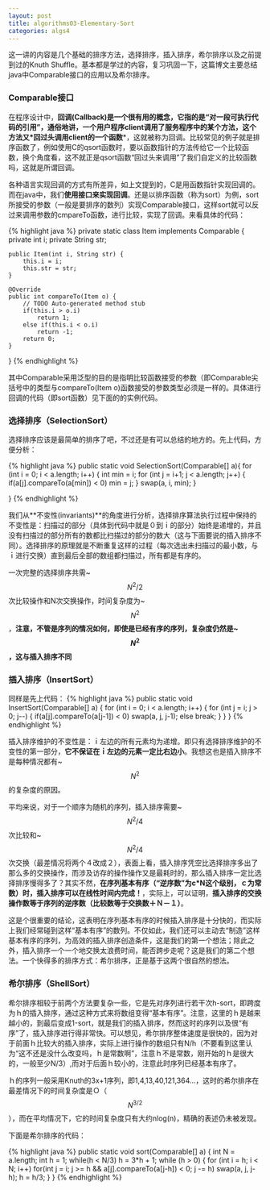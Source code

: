 ```yaml
---
layout: post
title: algorithms03-Elementary-Sort
categories: algs4
---
```


这一讲的内容是几个基础的排序方法，选择排序，插入排序，希尔排序以及之前提到过的Knuth Shuffle。基本都是学过的内容，复习巩固一下，这篇博文主要总结java中Comparable接口的应用以及希尔排序。

### Comparable接口

在程序设计中，**回调(Callback)**是一个很有用的概念，它指的是“对一段可执行代码的引用”，通俗地讲，一个用户程序client调用了服务程序中的某个方法，这个方法又*回过头调用client的一个**函数***，这就被称为回调。比较常见的例子就是排序函数了，例如使用C的qsort函数时，要以函数指针的方法传给它一个比较函数，换个角度看，这不就正是qsort函数“回过头来调用”了我们自定义的比较函数吗，这就是所谓回调。

各种语言实现回调的方式有所差异，如上文提到的，C是用函数指针实现回调的。而在java中，我们**使用接口来实现回调**。还是以排序函数（称为sort）为例，sort所接受的参数（一般是要排序的数列）实现Comparable接口，这样sort就可以反过来调用参数的cmpareTo函数，进行比较，实现了回调。来看具体的代码：

{% highlight java %}
private static class Item implements Comparable<Item> {
	private int i;
	private String str;
	
	public Item(int i, String str) {
		this.i = i;
		this.str = str;
	}
	
	@Override
	public int compareTo(Item o) {
		// TODO Auto-generated method stub
		if(this.i > o.i)
			return 1;
		else if(this.i < o.i)
			return -1;
		return 0;
	}
}
{% endhighlight %}

其中Comparable采用泛型的目的是指明比较函数接受的参数（即Comparable<Item>尖括号中的类型与compareTo(Item o)函数接受的参数类型必须是一样的。具体进行回调的代码（即sort函数）见下面的的实例代码。


### 选择排序（SelectionSort）

选择排序应该是最简单的排序了吧，不过还是有可以总结的地方的。先上代码，方便分析：

{% highlight java %}
public static void SelectionSort(Comparable[] a){
	for (int i = 0; i < a.length; i++) {
		int min = i;
		for (int j = i+1; j < a.length; j++) {
			if(a[j].compareTo(a[min]) < 0)
				min = j;
		}
		swap(a, i, min);
	}
			
}
{% endhighlight %}

我们从**不变性(invariants)**的角度进行分析，选择排序算法执行过程中保持的不变性是：扫描过的部分（具体到代码中就是０到ｉ的部分）始终是递增的，并且没有扫描过的部分所有的数都比扫描过的部分的数大（这与下面要说的插入排序不同）。选择排序的原理就是不断重复这样的过程（每次选出未扫描过的最小数，与ｉ进行交换）直到最后全部的数组都扫描过，所有都是有序的。

一次完整的选择排序共需~$$N^2/2$$次比较操作和N次交换操作，时间复杂度为~$$N^2$$，**注意，不管是序列的情况如何，即使是已经有序的序列，复杂度仍然是~$$N^2$$，这与插入排序不同**


### 插入排序（InsertSort）

同样是先上代码：
{% highlight java %}
public static void InsertSort(Comparable[] a) {
	for (int i = 0; i < a.length; i++) {
		for (int j = i; j > 0; j--) {
			if(a[j].compareTo(a[j-1]) < 0)
				swap(a, j, j-1);
			else 
				break;
		}
	}
}
{% endhighlight %}

插入排序维护的不变性是：ｉ左边的所有元素均为递增。即只有选择排序维护的不变性的第一部分，**它不保证在ｉ左边的元素一定比右边小**。我想这也是插入排序不是每种情况都有~$$N^2$$的复杂度的原因。

平均来说，对于一个顺序为随机的序列，插入排序需要~$$N^2/4$$次比较和~$$N^2/4$$次交换（最差情况将两个４改成２），表面上看，插入排序凭空比选择排序多出了那么多的交换操作，而涉及访存的操作操作又是最耗时的，那么插入排序一定比选择排序慢得多了？其实不然，**在序列基本有序（“逆序数”为c*N这个级别，ｃ为常数）时，插入排序可以在线性时间内完成！**，实际上，可以证明，**插入排序的交换操作数等于序列的逆序数（比较数等于交换数＋Ｎ－１）**。

这是个很重要的结论，这表明在序列基本有序的时候插入排序是十分快的，而实际上我们经常碰到这样“基本有序”的数列。不仅如此，我们还可以主动去“制造”这样基本有序的序列，为高效的插入排序创造条件，这是我们的第一个想法；除此之外，插入排序一个一个地交换太浪费时间，能否跨步走呢？这是我们的第二个想法。一个快得多的排序方式：希尔排序，正是基于这两个很自然的想法。


### 希尔排序（ShellSort） 

希尔排序相较于前两个方法要复杂一些，它是先对序列进行若干次h-sort，即跨度为ｈ的插入排序，通过这种方式来将数组变得“基本有序”。注意，这里的ｈ是越来越小的，到最后变成1-sort，就是我们的插入排序，然而这时的序列以及很“有序”了，插入排序进行得非常快。可以想见，希尔排序整体速度是很快的，因为对于前面ｈ比较大的插入排序，实际上进行操作的数组只有N/h（不要看到这里认为“这不还是没什么改变吗，ｈ是常数啊”，注意ｈ不是常数，刚开始的ｈ是很大的，一般至少N/3）,而对于后面ｈ较小的，注意此时序列已经基本有序了。

ｈ的序列一般采用Knuth的3x+1序列，即1,4,13,40,121,364...，这时的希尔排序在最差情况下的时间复杂度是Ｏ（$$N^{3/2}$$），而在平均情况下，它的时间复杂度只有大约nlog(n)，精确的表述仍未被发现。

下面是希尔排序的代码：

{% highlight java %}
public static void sort(Comparable[] a) {
	int N = a.length;
	int h = 1;
	while(h < N/3)
		h = 3*h + 1;
	while (h > 0) {
		for (int i = h; i < N; i++)
			for(int j = i; j >= h && a[j].compareTo(a[j-h]) < 0; j -= h)
				swap(a, j, j-h);
		h = h/3;
	}
}
{% endhighlight %}
